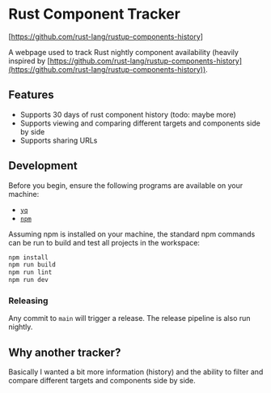 # Rust Component Tracker

[https://github.com/rust-lang/rustup-components-history]

A webpage used to track Rust nightly component availability (heavily inspired by [https://github.com/rust-lang/rustup-components-history](https://github.com/rust-lang/rustup-components-history)).

## Features

- Supports 30 days of rust component history (todo: maybe more)
- Supports viewing and comparing different targets and components side by side
- Supports sharing URLs

## Development

Before you begin, ensure the following programs are available on your machine:

- [`yq`](https://github.com/mikefarah/yq)
- [`npm`](https://www.npmjs.com/)

Assuming npm is installed on your machine, the standard npm commands can be run to build and test all projects in the workspace:

```bash
npm install
npm run build
npm run lint
npm run dev
```

### Releasing

Any commit to `main` will trigger a release. The release pipeline is also run nightly.

## Why another tracker?

Basically I wanted a bit more information (history) and the ability to filter and compare different targets and components side by side.
